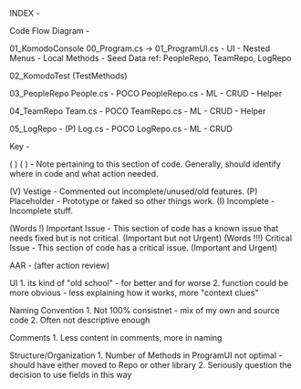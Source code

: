 INDEX -


Code Flow Diagram -

01_KomodoConsole
	00_Program.cs -> 
		01_ProgramUI.cs - UI - Nested Menus - Local Methods - Seed Data
			ref: PeopleRepo, TeamRepo, LogRepo
		
02_KomodoTest (TestMethods)

03_PeopleRepo
	People.cs - POCO
		PeopleRepo.cs - ML - CRUD - Helper

04_TeamRepo
	Team.cs - POCO
		TeamRepo.cs - ML - CRUD - Helper

05_LogRepo - (P)
	Log.cs - POCO
		LogRepo.cs - ML - CRUD



Key -

( )				( ) - Note pertaining to this section of code. Generally, should identify where in code and what action needed.

(V) 			Vestige - Commented out incomplete/unused/old features.
(P)				Placeholder - Prototype or faked so other things work.
(I)				Incomplete - Incomplete stuff.

(Words !) 		Important Issue - This section of code has a known issue that needs fixed but is not critical. (Important but not Urgent)
(Words !!!)		Critical Issue - This section of code has a critical issue. (Important and Urgent)



AAR - (after action review)

UI
	1. its kind of "old school" - for better and for worse
	2. function could be more obvious - less explaining how it works, more "context clues"

Naming Convention
	1. Not 100% consistnet - mix of my own and source code
	2. Often not descriptive enough

Comments
	1. Less content in comments, more in naming

Structure/Organization
	1. Number of Methods in ProgramUI not optimal - should have either moved to Repo or other library
	2. Seriously question the decision to use fields in this way


